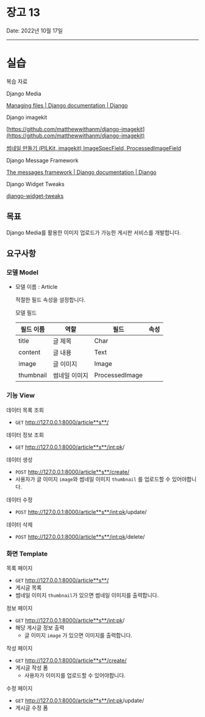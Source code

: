 # 장고 13

Date: 2022년 10월 17일

---

# 실습


복습 자료

Django Media

[Managing files | Django documentation | Django](https://docs.djangoproject.com/en/4.1/topics/files/)

Django imagekit

[https://github.com/matthewwithanm/django-imagekit](https://github.com/matthewwithanm/django-imagekit)

[썸네일 만들기 (PILKit, imagekit) ImageSpecField, ProcessedImageField](https://wayhome25.github.io/django/2017/05/11/image-thumbnail/)

Django Message Framework

[The messages framework | Django documentation | Django](https://docs.djangoproject.com/en/4.1/ref/contrib/messages/)

Django Widget Tweaks

[django-widget-tweaks](https://pypi.org/project/django-widget-tweaks/)

## 목표

Django Media를 활용한 이미지 업로드가 가능한 게시판 서비스를 개발합니다.

## 요구사항

### 모델 Model

- 모델 이름 : Article
  
    적절한 필드 속성을 설정합니다.
    
    모델 필드
    
    | 필드 이름 | 역할 | 필드 | 속성 |
    | --- | --- | --- | --- |
    | title | 글 제목 | Char |  |
    | content | 글 내용 | Text |  |
    | image | 글 이미지 | Image |  |
    | thumbnail | 썸네일 이미지 | ProcessedImage |  |

### 기능 View

데이터 목록 조회

- `GET` http://127.0.0.1:8000/article**s**/

데이터 정보 조회

- `GET` http://127.0.0.1:8000/article**s**/<int:pk>/

데이터 생성

- `POST` http://127.0.0.1:8000/article**s**/create/
- 사용자가 글 이미지 `image`와 썸네일 이미지 `thumbnail` 를 업로드할 수 있어야합니다.

데이터 수정

- `POST` http://127.0.0.1:8000/article**s**/<int:pk>/update/

데이터 삭제

- `POST` http://127.0.0.1:8000/article**s**/<int:pk>/delete/

### 화면 Template

목록 페이지

- `GET` http://127.0.0.1:8000/article**s**/
- 게시글 목록
- 썸네일 이미지 `thumbnail`가 있으면 썸네일 이미지를 출력합니다.

정보 페이지

- `GET` http://127.0.0.1:8000/article**s**/<int:pk>/
- 해당 게시글 정보 출력
    - 글 이미지 `image` 가 있으면 이미지를 출력합니다.

작성 페이지

- `GET` http://127.0.0.1:8000/article**s**/create/
- 게시글 작성 폼
    - 사용자가 이미지를 업로드할 수 있어야합니다.

수정 페이지

- `GET` http://127.0.0.1:8000/article**s**/<int:pk>/update/
- 게시글 수정 폼